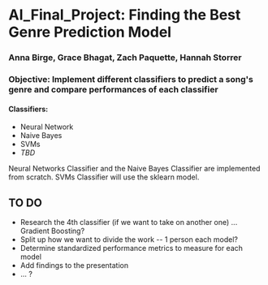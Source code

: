 # AI_Final_Project: Finding the Best Genre Prediction Model
### Anna Birge, Grace Bhagat, Zach Paquette, Hannah Storrer


### Objective: Implement different classifiers to predict a song's genre and compare performances of each classifier

 #### Classifiers: 
  - Neural Network
  - Naive Bayes
  - SVMs
  - *TBD*

Neural Networks Classifier and the Naive Bayes Classifier are implemented from scratch. SVMs Classifier will use the sklearn model. 

## TO DO
- Research the 4th classifier (if we want to take on another one) ... Gradient Boosting?
- Split up how we want to divide the work -- 1 person each model?
- Determine standardized performance metrics to measure for each model
- Add findings to the presentation
- ... ?
